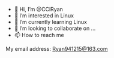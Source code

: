 - 👋 Hi, I’m @CCiRyan
- 👀 I’m interested in Linux
- 🌱 I’m currently learning Linux
- 💞️ I’m looking to collaborate on ...
- 📫 How to reach me 

My email address: Ryan941215@163.com

<!---
CCiRyan/CCiRyan is a ✨ special ✨ repository because its `README.md` (this file) appears on your GitHub profile.
You can click the Preview link to take a look at your changes.
--->
